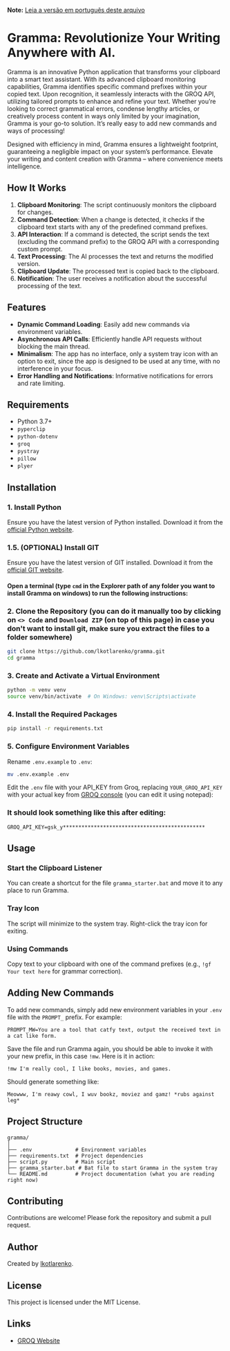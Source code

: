 **Note:** [Leia a versão em português deste arquivo](https://github.com/lkotlarenko/gramma/blob/main/README_PT-BR.md)

# Gramma: Revolutionize Your Writing Anywhere with AI.

Gramma is an innovative Python application that transforms your clipboard into a smart text assistant. With its advanced clipboard monitoring capabilities, Gramma identifies specific command prefixes within your copied text. Upon recognition, it seamlessly interacts with the GROQ API, utilizing tailored prompts to enhance and refine your text. Whether you’re looking to correct grammatical errors, condense lengthy articles, or creatively process content in ways only limited by your imagination, Gramma is your go-to solution. It’s really easy to add new commands and ways of processing!

Designed with efficiency in mind, Gramma ensures a lightweight footprint, guaranteeing a negligible impact on your system’s performance. Elevate your writing and content creation with Gramma – where convenience meets intelligence.

## How It Works

1. **Clipboard Monitoring**: The script continuously monitors the clipboard for changes.
2. **Command Detection**: When a change is detected, it checks if the clipboard text starts with any of the predefined command prefixes.
3. **API Interaction**: If a command is detected, the script sends the text (excluding the command prefix) to the GROQ API with a corresponding custom prompt.
4. **Text Processing**: The AI processes the text and returns the modified version.
5. **Clipboard Update**: The processed text is copied back to the clipboard.
6. **Notification**: The user receives a notification about the successful processing of the text.

## Features

- **Dynamic Command Loading**: Easily add new commands via environment variables.
- **Asynchronous API Calls**: Efficiently handle API requests without blocking the main thread.
- **Minimalism**: The app has no interface, only a system tray icon with an option to exit, since the app is designed to be used at any time, with no interference in your focus.
- **Error Handling and Notifications**: Informative notifications for errors and rate limiting.

## Requirements

- Python 3.7+
- `pyperclip`
- `python-dotenv`
- `groq`
- `pystray`
- `pillow`
- `plyer`

## Installation

### 1. Install Python

Ensure you have the latest version of Python installed. Download it from the [official Python website](https://www.python.org/downloads/).

### 1.5. (OPTIONAL) Install GIT

Ensure you have the latest version of GIT installed. Download it from the [official GIT website](https://git-scm.com/downloads).

#### Open a terminal (type `cmd` in the Explorer path of any folder you want to install Gramma on windows) to run the following instructions:

### 2. Clone the Repository (you can do it manually too by clicking on `<> Code` and `Download ZIP` (on top of this page) in case you don't want to install git, make sure you extract the files to a folder somewhere)

```sh
git clone https://github.com/lkotlarenko/gramma.git
cd gramma
```

### 3. Create and Activate a Virtual Environment

```sh
python -m venv venv
source venv/bin/activate  # On Windows: venv\Scripts\activate
```

### 4. Install the Required Packages

```sh
pip install -r requirements.txt
```

### 5. Configure Environment Variables

Rename `.env.example` to `.env`:

```sh
mv .env.example .env
```

Edit the `.env` file with your API_KEY from Groq, replacing `YOUR_GROQ_API_KEY` with your actual key from [GROQ console](https://console.groq.com/keys) (you can edit it using notepad):

### It should look something like this after editing:

```env
GROQ_API_KEY=gsk_y**********************************************
```

## Usage

### Start the Clipboard Listener

You can create a shortcut for the file `gramma_starter.bat` and move it to any place to run Gramma.

### Tray Icon

The script will minimize to the system tray. Right-click the tray icon for exiting.

### Using Commands

Copy text to your clipboard with one of the command prefixes (e.g., `!gf Your text here` for grammar correction).

## Adding New Commands

To add new commands, simply add new environment variables in your `.env` file with the `PROMPT_` prefix. For example:

```env
PROMPT_MW=You are a tool that catfy text, output the received text in a cat like form.
```

Save the file and run Gramma again, you should be able to invoke it with your new prefix, in this case `!mw`. Here is it in action:

```plaintext
!mw I'm really cool, I like books, movies, and games.
```

Should generate something like:

```plaintext
Meowww, I'm reawy cowl, I wuv bookz, moviez and gamz! *rubs against leg*
```

## Project Structure

```plaintext
gramma/
│
├── .env              # Environment variables
├── requirements.txt  # Project dependencies
├── script.py         # Main script
├── gramma_starter.bat # Bat file to start Gramma in the system tray
└── README.md         # Project documentation (what you are reading right now)
```

## Contributing

Contributions are welcome! Please fork the repository and submit a pull request.

## Author

Created by [lkotlarenko](https://github.com/lkotlarenko).

## License

This project is licensed under the MIT License.

## Links

- [GROQ Website](https://groq.com/)
